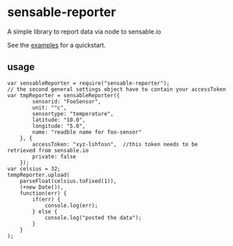 sensable-reporter
=================

A simple library to report data via node to sensable.io

See the [examples](https://github.com/chrkaatz/sensable-reporter/blob/master/examples/README.md) for a quickstart.

usage
-----

    var sensableReporter = require("sensable-reporter");
    // the second general settings object have to contain your accessToken
    var tmpReporter = sensableReporter({
            sensorid: "FooSensor",
            unit: "°c",
            sensortype: "temperature",
            latitude: "10.0",
            longitude: "5.0",
            name: "readble name for foo-sensor"
        }, {
            accessToken: "xyz-lshfosn",  //this token needs to be retrieved from sensable.io
            private: false
        });
    var celsius = 32;
    tempReporter.upload(
        parseFloat(celsius.toFixed(1)),
        (+new Date()),
        function(err) {
            if(err) {
                console.log(err);
            } else {
                console.log("posted the data");
            }
        }
    );
